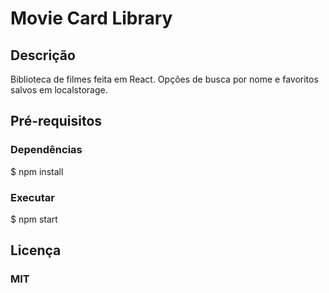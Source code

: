 # Movie Card Library

## Descrição
Biblioteca de filmes feita em React. Opções de busca por nome e favoritos salvos em localstorage.

## Pré-requisitos

### Dependências
$ npm install

### Executar
$ npm start

## Licença
### MIT
